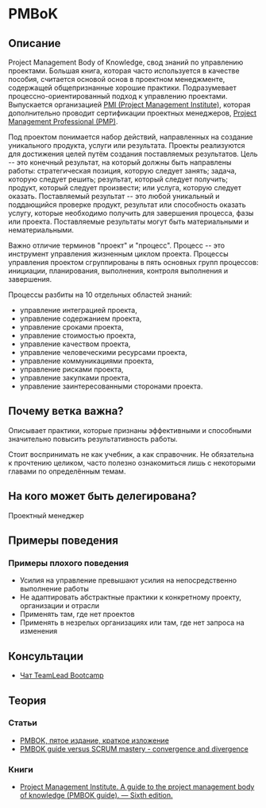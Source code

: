 # PMBoK
## Описание
Project Management Body of Knowledge, свод знаний по управлению проектами. Большая книга, которая часто используется в качестве пособия, считается основой основ в проектном менеджменте, содержащей общепризнанные хорошие практики. Подразумевает процессно-ориентированный подход к управлению проектами. Выпускается организацией [PMI (Project Management Institute)](https://www.pmi.org/), которая дополнительно проводит сертификации проектных менеджеров, [Project Management Professional (PMP)](https://www.pmi.org/certifications/types/project-management-pmp).

Под проектом понимается набор действий, направленных на создание уникального продукта, услуги или результата. Проекты реализуются для достижения целей путём создания поставляемых результатов. Цель -- это конечный результат, на который должны быть направлены работы: стратегическая позиция, которую следует занять; задача, которую следует решить; результат, который следует получить; продукт, который следует произвести; или услуга, которую следует оказать. Поставляемый результат -- это любой уникальный и поддающийся проверке продукт, результат или способность оказать услугу, которые необходимо получить для завершения процесса, фазы или проекта. Поставляемые результаты могут быть материальными и нематериальными.

Важно отличие терминов "проект" и "процесс". Процесс -- это инструмент управления жизненным циклом проекта. Процессы управления проектом сгруппированы в пять основных групп процессов: инициации, планирования, выполнения, контроля выполнения и завершения.

Процессы разбиты на 10 отдельных областей знаний:
- управление интеграцией проекта,
- управление содержанием проекта,
- управление сроками проекта,
- управление стоимостью проекта,
- управление качеством проекта,
- управление человеческими ресурсами проекта,
- управление коммуникациями проекта,
- управление рисками проекта,
- управление закупками проекта,
- управление заинтересованными сторонами проекта.

## Почему ветка важна?
Описывает практики, которые признаны эффективными и способными значительно повысить результативность работы.

Стоит воспринимать не как учебник, а как справочник. Не обязательна к прочтению целиком, часто полезно ознакомиться лишь с некоторыми главами по определённым темам.

## На кого может быть делегирована?
Проектный менеджер

## Примеры поведения
### Примеры плохого поведения
- Усилия на управление превышают усилия на непосредственно выполнение работы
- Не адаптировать абстрактные практики к конкретному проекту, организации и отрасли
- Применять там, где нет проектов
- Применять в незрелых организациях или там, где нет запроса на изменения

## Консультации
- [Чат TeamLead Bootcamp](https://t.me/tlbootcamp)

## Теория
### Статьи
- [PMBOK, пятое издание, краткое изложение](https://pmjournal.ru/articles/obzory/pmbok-pyatoe-izdanie-kratkoe-izlozhenie/)
- [PMBOK guide versus SCRUM mastery - convergence and divergence](https://www.pmi.org/learning/library/pmbok-guide-scrum-convergence-divergence-8089)

### Книги
- [Project Management Institute. A guide to the project management body of knowledge (PMBOK guide). — Sixth edition. ](https://www.pmi.org/pmbok-guide-standards/foundational/pmbok)
